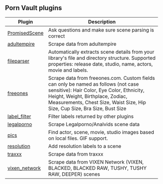 ## Porn Vault plugins

| Plugin                                                                                                        | Description                                                                                                                                                                                                                                         |
| ------------------------------------------------------------------------------------------------------------- | --------------------------------------------------------------------------------------------------------------------------------------------------------------------------------------------------------------------------------------------------- |
| [PromisedScene](https://github.com/porn-vault/porn-vault-plugins/blob/master/plugins/PromisedScene/README.md) | Ask questions and make sure scene parsing is correct                                                                                                                                                                                                |
| [adultempire](https://github.com/porn-vault/porn-vault-plugins/blob/master/plugins/adultempire/README.md)     | Scrape data from adultempire                                                                                                                                                                                                                        |
| [fileparser](https://github.com/porn-vault/porn-vault-plugins/blob/master/plugins/fileparser/README.md)       | Automatically extracts scene details from your library&#x27;s file and directory structure. Supported properties: release date, studio, name, actors, movie and labels.                                                                                  |
| [freeones](https://github.com/porn-vault/porn-vault-plugins/blob/master/plugins/freeones/README.md)           | Scrape data from freeones.com. Custom fields can only be named as follows (not case sensitive): Hair Color, Eye Color, Ethnicity, Height, Weight, Birthplace, Zodiac, Measurements, Chest Size, Waist Size, Hip Size, Cup Size, Bra Size, Bust Size |
| [label_filter](https://github.com/porn-vault/porn-vault-plugins/blob/master/plugins/label_filter/README.md)   | Filter labels returned by other plugins                                                                                                                                                                                                             |
| [legalporno](https://github.com/porn-vault/porn-vault-plugins/blob/master/plugins/legalporno/README.md)       | Scrape Legalporno/Analvids scene data                                                                                                                                                                                                               |
| [pics](https://github.com/porn-vault/porn-vault-plugins/blob/master/plugins/pics/README.md)                   | Find actor, scene, movie, studio images based on local files. GIF support.                                                                                                                                                                          |
| [resolution](https://github.com/porn-vault/porn-vault-plugins/blob/master/plugins/resolution/README.md)       | Add resolution labels to a scene                                                                                                                                                                                                                    |
| [traxxx](https://github.com/porn-vault/porn-vault-plugins/blob/master/plugins/traxxx/README.md)               | Scrape data from traxxx                                                                                                                                                                                                                             |
| [vixen_network](https://github.com/porn-vault/porn-vault-plugins/blob/master/plugins/vixen_network/README.md) | Scrape data from VIXEN Network (VIXEN, BLACKED, BLACKED RAW, TUSHY, TUSHY RAW, DEEPER) scenes                                                                                                                                                       |
